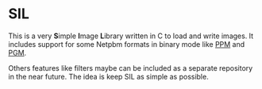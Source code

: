 # SIL
This is a very **S**imple **I**mage **L**ibrary written in C to load and write images. It includes support for some Netpbm formats in binary mode like [PPM](http://netpbm.sourceforge.net/doc/ppm.html) and [PGM](http://netpbm.sourceforge.net/doc/pgm.html).

Others features like filters maybe can be included as a separate repository in the near future. The idea is keep SIL as simple as possible.
